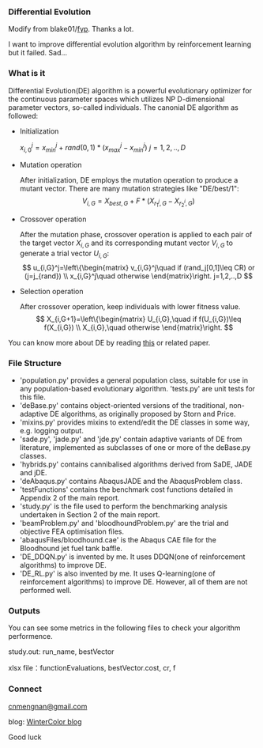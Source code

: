 ### Differential Evolution

Modify from blake01/[fyp](https://github.com/blake01/fyp). Thanks a lot.

I want to improve differential evolution algorithm by reinforcement learning but it failed. Sad...

### What is it

Differential Evolution(DE) algorithm is a powerful evolutionary optimizer for the continuous parameter spaces which utilizes NP D-dimensional parameter vectors, so-called individuals. The canonial DE algorithm as followed:

- Initialization

  $x_{i,0}^j=x^j_{min}+rand(0,1)*(x^j_{max}-x^j_{min})\ j=1,2,..,D$

- Mutation operation

  After initialization, DE employs the mutation operation to produce a mutant vector. There are many mutation strategies like "DE/best/1":
  $$
  V_{i,G}=X_{best,G}+F*(X_{r_1^j,G}-X_{r^i_2,G})
  $$

- Crossover operation

  After the mutation phase, crossover operation is applied to each pair of the target vector $X_{i,G}$ and its corresponding mutant vector $V_{i,G}$ to generate a trial vector $U_{i,G}$:
  $$
  u_{i,G}^j=\left\{\begin{matrix}
  v_{i,G}^j\quad if (rand_j[0,1]\leq CR) or (j=j_{rand})
  \\ 
  x_{i,G}^j\quad otherwise
  \end{matrix}\right.
  j=1,2,..,D
  $$

- Selection operation

  After crossover operation, keep individuals with lower fitness value.
  $$
  X_{i,G+1}=\left\{\begin{matrix}
  U_{i,G},\quad if f(U_{i,G})\leq f(X_{i,G})
  \\ 
  X_{i,G},\quad otherwise
  \end{matrix}\right.
  $$


You can know more about DE by reading [this](https://www.sciencedirect.com/science/article/pii/S2210650216000146) or related paper.

### File Structure

- 'population.py' provides a general population class, suitable for use in any population-based evolutionary algorithm. 'tests.py' are unit tests for this file.
- 'deBase.py' contains object-oriented versions of the traditional, non-adaptive DE algorithms, as originally proposed by Storn and Price.
- 'mixins.py' provides mixins to extend/edit the DE classes in some way, e.g. logging output.
- 'sade.py', 'jade.py' and 'jde.py' contain adaptive variants of DE from literature, implemented as subclasses of one or more of the deBase.py classes.
- 'hybrids.py' contains cannibalised algorithms derived from SaDE, JADE and jDE.
- 'deAbaqus.py' contains AbaqusJADE and the AbaqusProblem class.
- 'testFunctions' contains the benchmark cost functions detailed in Appendix 2 of the main report.
- 'study.py' is the file used to perform the benchmarking analysis undertaken in Section 2 of the main report.
- 'beamProblem.py' and 'bloodhoundProblem.py' are the trial and objective FEA optimisation files.
- 'abaqusFiles/bloodhound.cae' is the Abaqus CAE file for the Bloodhound jet fuel tank baffle.
- 'DE_DDQN.py' is invented by me. It uses DDQN(one of reinforcement algorithms) to improve DE.
- 'DE_RL.py' is also invented by me. It uses Q-learning(one of reinforcement algorithms) to improve DE. However, all of them are not performed well.

### Outputs

You can see some metrics in the following files to check your algorithm performence.

study.out: run_name, bestVector

xlsx file：functionEvaluations, bestVector.cost, cr, f

### Connect

[cnmengnan@gmail.com](mailto:cnmengnan@gmail.com)

blog: [WinterColor blog](http://www.cnblogs.com/mengnan/)

Good luck